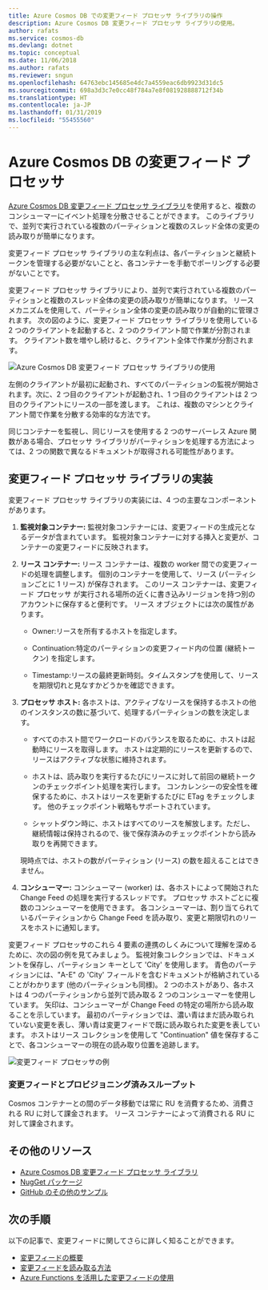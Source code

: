 ```yaml
---
title: Azure Cosmos DB での変更フィード プロセッサ ライブラリの操作
description: Azure Cosmos DB 変更フィード プロセッサ ライブラリの使用。
author: rafats
ms.service: cosmos-db
ms.devlang: dotnet
ms.topic: conceptual
ms.date: 11/06/2018
ms.author: rafats
ms.reviewer: sngun
ms.openlocfilehash: 64763ebc145685e4dc7a4559eac6db9923d31dc5
ms.sourcegitcommit: 698a3d3c7e0cc48f784a7e8f081928888712f34b
ms.translationtype: HT
ms.contentlocale: ja-JP
ms.lasthandoff: 01/31/2019
ms.locfileid: "55455560"
---
```

# <a name="change-feed-processor-in-azure-cosmos-db"></a>Azure Cosmos DB の変更フィード プロセッサ 

[Azure Cosmos DB 変更フィード プロセッサ ライブラリ](sql-api-sdk-dotnet-changefeed.md)を使用すると、複数のコンシューマーにイベント処理を分散させることができます。 このライブラリで、並列で実行されている複数のパーティションと複数のスレッド全体の変更の読み取りが簡単になります。

変更フィード プロセッサ ライブラリの主な利点は、各パーティションと継続トークンを管理する必要がないことと、各コンテナーを手動でポーリングする必要がないことです。

変更フィード プロセッサ ライブラリにより、並列で実行されている複数のパーティションと複数のスレッド全体の変更の読み取りが簡単になります。 リース メカニズムを使用して、パーティション全体の変更の読み取りが自動的に管理されます。 次の図のように、変更フィード プロセッサ ライブラリを使用している 2 つのクライアントを起動すると、2 つのクライアント間で作業が分割されます。 クライアント数を増やし続けると、クライアント全体で作業が分割されます。

![Azure Cosmos DB 変更フィード プロセッサ ライブラリの使用](./media/change-feed-processor/change-feed-output.png)

左側のクライアントが最初に起動され、すべてのパーティションの監視が開始されます。次に、2 つ目のクライアントが起動され、1 つ目のクライアントは 2 つ目のクライアントにリースの一部を渡します。 これは、複数のマシンとクライアント間で作業を分散する効率的な方法です。

同じコンテナーを監視し、同じリースを使用する 2 つのサーバーレス Azure 関数がある場合、プロセッサ ライブラリがパーティションを処理する方法によっては、2 つの関数で異なるドキュメントが取得される可能性があります。

## <a name="implementing-the-change-feed-processor-library"></a>変更フィード プロセッサ ライブラリの実装

変更フィード プロセッサ ライブラリの実装には、4 つの主要なコンポーネントがあります。 

1. **監視対象コンテナー:** 監視対象コンテナーには、変更フィードの生成元となるデータが含まれています。 監視対象コンテナーに対する挿入と変更が、コンテナーの変更フィードに反映されます。

1. **リース コンテナー:** リース コンテナーは、複数の worker 間での変更フィードの処理を調整します。 個別のコンテナーを使用して、リース (パーティションごとに 1 リース) が保存されます。 このリース コンテナーは、変更フィード プロセッサ が実行される場所の近くに書き込みリージョンを持つ別のアカウントに保存すると便利です。 リース オブジェクトには次の属性があります。

   * Owner:リースを所有するホストを指定します。

   * Continuation:特定のパーティションの変更フィード内の位置 (継続トークン) を指定します。

   * Timestamp:リースの最終更新時刻。タイムスタンプを使用して、リースを期限切れと見なすかどうかを確認できます。

1. **プロセッサ ホスト:** 各ホストは、アクティブなリースを保持するホストの他のインスタンスの数に基づいて、処理するパーティションの数を決定します。

   * すべてのホスト間でワークロードのバランスを取るために、ホストは起動時にリースを取得します。 ホストは定期的にリースを更新するので、リースはアクティブな状態に維持されます。

   * ホストは、読み取りを実行するたびにリースに対して前回の継続トークンのチェックポイント処理を実行します。 コンカレンシーの安全性を確保するために、ホストはリースを更新するたびに ETag をチェックします。 他のチェックポイント戦略もサポートされています。

   * シャットダウン時に、ホストはすべてのリースを解放します。ただし、継続情報は保持されるので、後で保存済みのチェックポイントから読み取りを再開できます。

   現時点では、ホストの数がパーティション (リース) の数を超えることはできません。

1. **コンシューマー:** コンシューマー (worker) は、各ホストによって開始された Change Feed の処理を実行するスレッドです。 プロセッサ ホストごとに複数のコンシューマーを使用できます。 各コンシューマーは、割り当てられているパーティションから Change Feed を読み取り、変更と期限切れのリースをホストに通知します。

変更フィード プロセッサのこれら 4 要素の連携のしくみについて理解を深めるために、次の図の例を見てみましょう。 監視対象コレクションでは、ドキュメントを保存し、パーティション キーとして 'City' を使用します。 青色のパーティションには、"A-E" の 'City' フィールドを含むドキュメントが格納されていることがわかります (他のパーティションも同様)。 2 つのホストがあり、各ホストは 4 つのパーティションから並列で読み取る 2 つのコンシューマーを使用しています。 矢印は、コンシューマーが Change Feed の特定の場所から読み取ることを示しています。 最初のパーティションでは、濃い青はまだ読み取られていない変更を表し、薄い青は変更フィードで既に読み取られた変更を表しています。 ホストはリース コレクションを使用して "Continuation" 値を保存することで、各コンシューマーの現在の読み取り位置を追跡します。

![変更フィード プロセッサの例](./media/change-feed-processor/changefeedprocessor.png)

### <a name="change-feed-and-provisioned-throughput"></a>変更フィードとプロビジョニング済みスループット

Cosmos コンテナーとの間のデータ移動では常に RU を消費するため、消費される RU に対して課金されます。 リース コンテナーによって消費される RU に対して課金されます。

## <a name="additional-resources"></a>その他のリソース

* [Azure Cosmos DB 変更フィード プロセッサ ライブラリ](sql-api-sdk-dotnet-changefeed.md)
* [NugGet パッケージ](https://www.nuget.org/packages/Microsoft.Azure.DocumentDB.ChangeFeedProcessor/)
* [GitHub のその他のサンプル](https://github.com/Azure/azure-documentdb-dotnet/tree/master/samples/ChangeFeedProcessor)

## <a name="next-steps"></a>次の手順

以下の記事で、変更フィードに関してさらに詳しく知ることができます。

* [変更フィードの概要](change-feed.md)
* [変更フィードを読み取る方法](read-change-feed.md)
* [Azure Functions を活用した変更フィードの使用](change-feed-functions.md)
